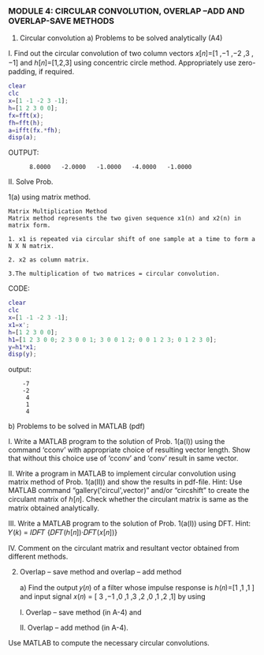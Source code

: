 ### MODULE 4: CIRCULAR CONVOLUTION, OVERLAP –ADD AND OVERLAP-SAVE METHODS

1. Circular convolution
a) Problems to be solved analytically (A4)

I. Find out the circular convolution of two column vectors 𝑥[𝑛]=[1 ,−1 ,−2 ,3 ,−1] and ℎ[𝑛]=[1,2,3] using concentric circle method. Appropriately use zero-padding, if required.

```Matlab
clear
clc
x=[1 -1 -2 3 -1];
h=[1 2 3 0 0];
fx=fft(x);
fh=fft(h);
a=ifft(fx.*fh);
disp(a);

```
  OUTPUT:
  ```
        8.0000   -2.0000   -1.0000   -4.0000   -1.0000
  ```  
II. Solve Prob. 

1(a) using matrix method.
```
Matrix Multiplication Method
Matrix method represents the two given sequence x1(n) and x2(n) in matrix form.

1. x1 is repeated via circular shift of one sample at a time to form a N X N matrix.

2. x2 as column matrix.

3.The multiplication of two matrices = circular convolution.
```
CODE:
```Matlab
clear
clc
x=[1 -1 -2 3 -1];
x1=x';
h=[1 2 3 0 0];
h1=[1 2 3 0 0; 2 3 0 0 1; 3 0 0 1 2; 0 0 1 2 3; 0 1 2 3 0];
y=h1*x1;
disp(y);
```
output:
```
    -7
    -2
     4
     1
     4
```
b) Problems to be solved in MATLAB (pdf)

I. Write a MATLAB program to the solution of Prob. 1(a(I)) using the command ‘cconv’ with appropriate choice of resulting vector length. Show that without this choice use of ‘cconv’ and ‘conv’ result in same vector.

II. Write a program in MATLAB to implement circular convolution using matrix method of Prob. 1(a(II)) and show the results in pdf-file. 
    Hint: Use MATLAB command “gallery('circul',vector)” and/or “circshift” to create the circulant matrix of ℎ[𝑛]. Check whether the circulant matrix is same as the matrix obtained analytically.

III. Write a MATLAB program to the solution of Prob. 1(a(I)) using DFT. Hint: 𝑌(𝑘) = 𝐼𝐷𝐹𝑇 {𝐷𝐹𝑇(ℎ[𝑛])·𝐷𝐹𝑇(𝑥[𝑛])}

IV. Comment on the circulant matrix and resultant vector obtained from different methods.

2. Overlap – save method and overlap – add method

    a) Find the output 𝑦(𝑛) of a filter whose impulse response is ℎ(𝑛)=[1 ,1 ,1 ] and input signal 𝑥(𝑛) = [ 3 ,−1 ,0 ,1 ,3 ,2 ,0 ,1 ,2 ,1] by using

    I. Overlap – save method (in A-4) and
    
    II. Overlap – add method (in A-4).

Use MATLAB to compute the necessary circular convolutions.